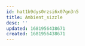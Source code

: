 ```yaml
---
id: hat1b9dys0rzsi6x07gn3n5
title: Ambient_sizzle
desc: ''
updated: 1681956438671
created: 1681956438671
---
```

